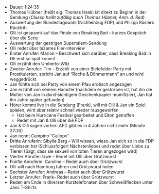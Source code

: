 - Dauer: 1:24:35  
- Thomas Hübner (heißt eig. Thomas Haak) ist direkt zu Beginn in der Sendung (*Clueso heißt zufällig auch Thomas Hübner, Anm. d. Red*)  
- Auswertung der Bundestagswahl (Nichteinzug FDP) und Philipp Röslers Rücktritt  
- Olli ist gespannt auf das Finale von Breaking Bad – kurzes Gespräch über die Serie  
- Auswertung der gestrigen Supertalent-Sendung  
- Olli redet über bizarres Fler-Interview  
- Erster Anrufer: Marlon – Beschwert sich darüber, dass Breaking Bad in DE erst so spät kommt  
- Olli erzählt den Umberto-Witz  
- Zweiter Anrufer: Tim – Erzählt von einer Bielefelder Party mit Prostituierten, spricht Jan auf “Roche & Böhmermann” an und wird weggedrückt  
- Jan fühlte sich bei Party von einem Pfau erotisch angezogen  
- Jan erzählt von seinem Hamster (nachdem er gestorben ist, hat ihn die Mutter von Jan in durchsichtigem Geschenkpapier mumifiziert, Jan hat ihn Jahre später gefunden)  
- Hörer kommt live in die Sendung (Frank), will mit Olli & Jan ein Spiel spielen, wird aber relativ schnell wieder rausgeworfen  
    - Hat beim Hurricane Festival gearbeitet und Elton getroffen  
    - Redet mit Jan & Olli über die FDP  
- Jan & Olli sagen vorher: AFD gibt es in 4 Jahren nicht mehr (Minute 37:30)  
- Jan nennt Campino “Calippo”  
- Dritte Anruferin: Sibylle Berg – Will wissen, wieso Jan sich so in die FDP verbissen hat (Schlussfolgert Nächstenliebe) und redet über Liebe zu Tieren (Sagt, dass sie sexuell von toten Tieren angezogen wird)  
- Vierter Anrufer: Uwe – Redet mit Olli über Grützwurst  
- Fünfte Anruferin: Caroline – Redet auch über Grützwurst  
- Olli will nach Hamburg fahren und Grützwurst holen  
- Sechster Anrufer: Andreas – Redet auch über Grützwurst  
- Letzter Anrufer: Frank– Redet auch über Grützwurst  
- Reden am Ende in diversen Kurztelefonaten über Schweißflecken unter Jans T-Shirts  
